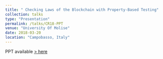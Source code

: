 ```yaml
---
title: " Checking Laws of the Blockchain with Property-Based Testing"
collection: talks
type: "Presentation"
permalink: /talks/CR18-PPT
venue: "University Of Molise"
date: 2018-03-20
location: "Campobasso, Italy"
---
```

PPT available [> here](https://github.com/mayank0403/mayank0403.github.io/blob/master/files/CR18-PPT.pdf)
